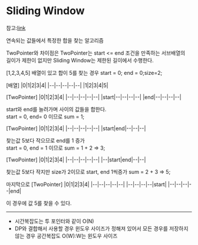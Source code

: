 # Sliding Window

참고:[link](https://m.blog.naver.com/kks227/220795165570)

연속되는 값들에서 특정한 합을 찾는 알고리즘

TwoPointer와 차이점은 TwoPointer는 start <= end 조건을 만족하는 서브배열의  
길이가 제한이 없지만 Sliding Window는 제한된 길이에서 수행한다.

[1,2,3,4,5] 배열이 있고 합이 5를 찾는 경우
start = 0; end = 0;size=2;

[배열]
|0|1|2|3|4|
|--|--|--|--|--|
|1|2|3|4|5|

[TwoPointer]
|0|1|2|3|4|
|--|--|--|--|--|
|start|--|--|--|--|
|end|--|--|--|--|

start와 end를 늘려가며 사이의 값들을 합한다.  
start = 0, end= 0 이므로 sum = 1;

[TwoPointer]
|0|1|2|3|4|
|--|--|--|--|--|
|start|end|--|--|--|

찾는값 5보다 작으므로 end를 1 증가  
start = 0, end = 1 이므로 sum = 1 + 2 => 3;

[TwoPointer]
|0|1|2|3|4|
|--|--|--|--|--|
|--|start|end|--|--|

찾는값 5보다 작지만 size가 2이므로 
start, end 1씩증가 sum = 2 + 3 => 5;

마지막으로
[TwoPointer]
|0|1|2|3|4|
|--|--|--|--|--|
|--|--|--|--|start|
|--|--|--|--|end|

이 경우에 값 5를 찾을 수 있다.

---
* 시간복잡도는 투 포인터와 같이 O(N)
* DP와 결합해서 사용할 경우 윈도우 사이즈가 정해져 있어서 모든 경우를 저장하지 않는 경우 공간복잡도 O(W):W는 윈도우 사이즈
